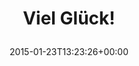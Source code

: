 ---
retweeted: false
source: <a href="http://mvilla.it/fenix" rel="nofollow">Fenix for Android</a>
entities:
  hashtags: []
  symbols: []
  user_mentions: []
  urls:
  - url: http://t.co/IPvlUFKFwm
    expanded_url: http://vimeo.com/117580088
    display_url: vimeo.com/117580088
    indices:
    - '12'
    - '34'
display_text_range:
- '0'
- '34'
favorite_count: '0'
id_str: '558615995569668096'
truncated: false
retweet_count: '0'
id: '558615995569668096'
possibly_sensitive: false
created_at: Fri Jan 23 13:23:26 +0000 2015
favorited: false
full_text: Viel Glück!
lang: de
quote_url: http://vimeo.com/117580088
tags:
- pesos/twitter
date: '2015-01-23T13:23:26+00:00'
src: https://twitter.com/bascht/status/558615995569668096
original_url: https://twitter.com/bascht/status/558615995569668096
type: twitter_tweet
text: Viel Glück!
title: 'Viel Glück!

  '

---